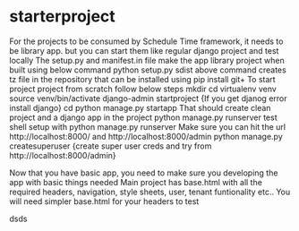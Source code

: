 # starterproject
For the projects to be consumed by Schedule Time framework, it needs to be library app. but you can start them like regular django project and test locally
The setup.py and manifest.in file make the app library project when built using below command
python setup.py sdist
above command creates tz file in the repository that can be installed using pip install git+<repository name>
To start project project from scratch follow below steps
mkdir <projdir>
cd <projdir>
virtualenv venv
source venv/bin/activate
django-admin startproject <projname>
{If you get djanog error install django}
cd <projname>
python manage.py startapp <myapp>
That should create clean project and a django app in the project
python manage.py runserver
test shell setup with python manage.py runserver
Make sure you can hit the url http://localhost:8000/ and http://localhost:8000/admin
python manage.py createsuperuser   {create super user creds and try from http://localhost:8000/admin}

Now that you have basic app, you need to make sure you developing the app with basic things needed
Main project has base.html with all the required headers, navigation, style sheets, user, tenant funtionality etc.. You will need simpler base.html for your headers to test

dsds
